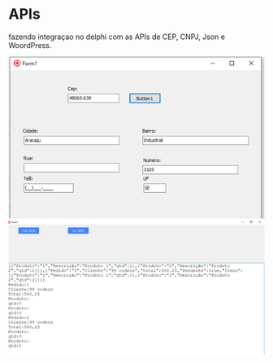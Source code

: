 # APIs
fazendo integraçao no delphi com as  APIs de CEP, CNPJ, Json e WoordPress. 

<img src="/src/cep.PNG" alt="login"/>
<img src="/src/jsn.PNG" alt="menu"/>
